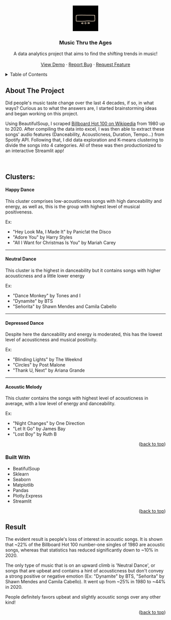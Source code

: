 <div id="top"></div>

<!-- PROJECT LOGO -->
<br />
<div align="center">
  <a href="https://github.com/github_username/repo_name">
    <img src="imgs/giphy.gif" alt="Logo" width="80" height="80">
  </a>

<h3 align="center">Music Thru the Ages</h3>

  <p align="center">
    A data analytics project that aims to find the shifting trends in music!
    <br />
    <br />
    <a href="https://share.streamlit.io/zhishan03/music-taste-analysis/main.py">View Demo</a>
    ·
    <a href="https://github.com/zhishan03/Music-Taste-Analysis/issues">Report Bug</a>
    ·
    <a href="https://github.com/zhishan03/Music-Taste-Analysis/issues">Request Feature</a>
  </p>
</div>



<!-- TABLE OF CONTENTS -->
<details>
  <summary>Table of Contents</summary>
  <ol>
    <li>
      <a href="#about-the-project">About The Project</a>
      <ul>
        <li><a href="#built-with">Built With</a></li>
      </ul>
    </li>
    <li><a href="#roadmap">Result</a></li>
  </ol>
</details>



<!-- ABOUT THE PROJECT -->
## About The Project

Did people's music taste change over the last 4 decades, if so, in what ways? Curious as to what the answers are, I started brainstorming ideas and began working on this project. 

Using BeautifulSoup, I scraped [Billboard Hot 100 on Wikipedia](https://en.wikipedia.org/wiki/Billboard_Hot_100) from 1980 up to 2020. After compiling the data into excel, I was then able to extract these songs' audio features (Danceability, Acousticness, Duration, Tempo...) from Spotify API. Following that, I did data exploration and K-means clustering to divide the songs into 4 categories. All of these was then productionized to an interactive Streamlit app!

<br />

## Clusters:
#### Happy Dance
This cluster comprises low-acousticness songs with high danceability and energy, as well as, this is the group with highest level of musical positiveness. 

Ex: 
* "Hey Look Ma, I Made It" by Panic!at the Disco
* "Adore You" by Harry Styles
* "All I Want for Christmas Is You" by Mariah Carey
______________
#### Neutral Dance
This cluster is the highest in danceability but it contains songs with higher acousticness and a little lower energy 

Ex:
* "Dance Monkey" by Tones and I
* "Dynamite" by BTS
* "Señorita" by Shawn Mendes and Camila Cabello
______________
#### Depressed Dance
Despite here the danceability and energy is moderated, this has the lowest level of acousticness and musical positivity. 

Ex: 
* "Blinding Lights" by The Weeknd 
* "Circles"	by Post Malone
* "Thank U, Next" by Ariana Grande
______________
#### Acoustic Melody
This cluster contains the songs with highest level of acousticness in average, with a low level of energy and danceability. 

Ex: 
* "Night Changes" by One Direction
* "Let It Go" by James Bay
* "Lost Boy" by Ruth B


<p align="right">(<a href="#top">back to top</a>)</p>



### Built With

* BeatifulSoup
* Sklearn
* Seaborn
* Matplotlib
* Pandas
* Plotly.Express
* Streamlit

<p align="right">(<a href="#top">back to top</a>)</p>



<!-- ROADMAP -->
## Result

The evident result is people's loss of interest in acoustic songs. It is shown that ~22% of the Billboard Hot 100 number-one singles of 1980 are acoustic songs, whereas that statistics has reduced significantly down to ~10% in 2020. 

The only type of music that is on an upward climb is 'Neutral Dance', or songs that are upbeat and contains a hint of acousticness but don't convey a strong positive or negative emotion (Ex: "Dynamite" by BTS, "Señorita" by Shawn Mendes and Camila Cabello). It went up from ~25% in 1980 to ~44% in 2020.

People definitely favors upbeat and slightly acoustic songs over any other kind!

<p align="right">(<a href="#top">back to top</a>)</p>


<!-- MARKDOWN LINKS & IMAGES -->
<!-- https://www.markdownguide.org/basic-syntax/#reference-style-links -->
[contributors-shield]: https://img.shields.io/github/contributors/github_username/repo_name.svg?style=for-the-badge
[contributors-url]: https://github.com/github_username/repo_name/graphs/contributors
[forks-shield]: https://img.shields.io/github/forks/github_username/repo_name.svg?style=for-the-badge
[forks-url]: https://github.com/github_username/repo_name/network/members
[stars-shield]: https://img.shields.io/github/stars/github_username/repo_name.svg?style=for-the-badge
[stars-url]: https://github.com/github_username/repo_name/stargazers
[issues-shield]: https://img.shields.io/github/issues/github_username/repo_name.svg?style=for-the-badge
[issues-url]: https://github.com/github_username/repo_name/issues
[license-shield]: https://img.shields.io/github/license/github_username/repo_name.svg?style=for-the-badge
[license-url]: https://github.com/github_username/repo_name/blob/master/LICENSE.txt
[linkedin-shield]: https://img.shields.io/badge/-LinkedIn-black.svg?style=for-the-badge&logo=linkedin&colorB=555
[linkedin-url]: https://linkedin.com/in/linkedin_username
[product-screenshot]: images/screenshot.png

